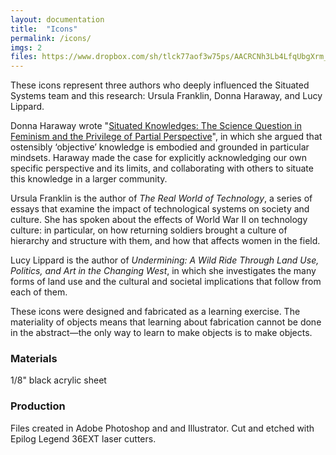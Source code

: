 ```yaml
---
layout: documentation
title:  "Icons"
permalink: /icons/
imgs: 2
files: https://www.dropbox.com/sh/tlck77aof3w75ps/AACRCNh3Lb4LfqUbgXrm_Nbra?dl=0
---
```


These icons represent three authors who deeply influenced the Situated Systems team and this research: Ursula Franklin, Donna Haraway, and Lucy Lippard.
 
Donna Haraway wrote "[Situated Knowledges: The Science Question in Feminism and the Privilege of Partial Perspective](http://www.staff.amu.edu.pl/~ewa/Haraway,%20Situated%20Knowledges.pdf)", in which she argued that ostensibly ‘objective’ knowledge is embodied and grounded in particular mindsets. Haraway made the case for explicitly acknowledging our own specific perspective and its limits, and collaborating with others to situate this knowledge in a larger community.
 
Ursula Franklin is the author of *The Real World of Technology*, a series of essays that examine the impact of technological systems on society and culture. She has spoken about the effects of World War II on technology culture: in particular, on how returning soldiers brought a culture of hierarchy and structure with them, and how that affects women in the field.  
 
Lucy Lippard is the author of *Undermining: A Wild Ride Through Land Use, Politics, and Art in the Changing West*, in which she investigates the many forms of land use and the cultural and societal implications that follow from each of them.

These icons were designed and fabricated as a learning exercise. The materiality of objects means that learning about fabrication cannot be done in the abstract—the only way to learn to make objects is to make objects.

### Materials

1/8" black acrylic sheet
 
### Production

Files created in Adobe Photoshop and and Illustrator.
Cut and etched with Epilog Legend 36EXT laser cutters.